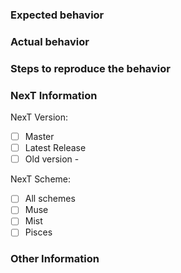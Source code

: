 <!-- ATTENTION!
If you want to fast resolve your issue, WRITE IT IN ENGLISH, please. Not all contributors/collaborators know Chinese language and Google translate can't always give true translates on issues. Thanks!
YOU MAY DELETE ALL THIS RECOMENDATIONS AND USE TEMPLATES WHICH PLACED BELOW.
-->

### Expected behavior <!-- (预期行为) -->


### Actual behavior <!-- (实际行为) -->


### Steps to reproduce the behavior <!-- (重现步骤) -->


### NexT Information <!-- (Check one with "x") -->

NexT Version:
- [ ] Master
- [ ] Latest Release
- [ ] Old version - 

NexT Scheme:
- [ ] All schemes
- [ ] Muse
- [ ] Mist
- [ ] Pisces

### Other Information <!-- (Like Browser, System, Screenshots) -->
